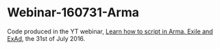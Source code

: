 # Webinar-160731-Arma
Code produced in the YT webinar, [Learn how to script in Arma. Exile and ExAd](https://youtu.be/H3FehLg3I98), the 31st of July 2016.
